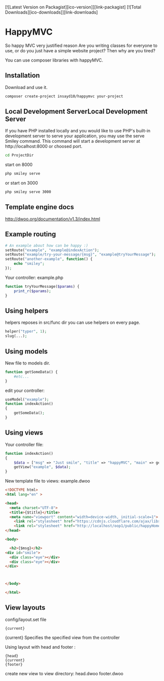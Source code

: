 [![Latest Version on Packagist][ico-version]][link-packagist]
[![Total Downloads][ico-downloads]][link-downloads]

# HappyMVC
So happy MVC very justified reason
Are you writing classes for everyone to use, or do you just have a simple website project? Then why are you tired?

You can use composer libraries with happyMVC.

Installation
------------

Download and use it.
```bash
composer create-project insayd10/happymvc your-project
```

Local Development ServerLocal Development Server
------------
If you have PHP installed locally and you would like to use PHP's built-in development server to serve your application, you may use the serve Smiley command. This command will start a development server at http://localhost:8000 or choosed port.

```bash
cd ProjectDir
```
start on 8000
```bash
php smiley serve
```
or start on 3000 
```bash
php smiley serve 3000
```
Template engine docs
------------
http://dwoo.org/documentation/v1.3/index.html

Example routing
------------

```php
# An example about how can be happy :)
setRoute("example", "example@indexAction");
setRoute("example/try-your-message/{msg}", "example@tryYourMessage");
setRoute("another-example", function() { 
    echo "smiley";
});

```

Your controller: example.php
```php
function tryYourMessage($params) {
    print_r($params);
}
```
Using helpers
------------
helpers reposes in src/func dir
you can use helpers on every page.

```php
helper("typer", 1);
slug(...);

```
Using models
------------
New file to models dir.
```php
function getSomeData() {
    #etc...
}

```

edit your controller:

```php
useModel("example");
function indexAction()
{
    getSomeData();
}
```

Using views
------------
Your controller file:
```php
function indexAction()
{
    $data = ["msg" => "Just smile", "title" => "happyMVC", "main" => getBaseUrl()];
    getView("example", $data);
}
```
New template file to views: example.dwoo
```html
<!DOCTYPE html>
<html lang="en" >

<head>
  <meta charset="UTF-8">
  <title>{$title}</title>
  <meta name="viewport" content="width=device-width, initial-scale=1">
    <link rel="stylesheet" href="https://cdnjs.cloudflare.com/ajax/libs/normalize/5.0.0/normalize.min.css">
    <link rel="stylesheet" href="http://localhost/oop1/public/happyHome/css/style.css">
</head>

<body>

  <h2>{$msg}</h2>
<div id="smile">
  <div class="eye"></div>
  <div class="eye"></div>
</div>



</body>

</html>

```


View layouts 
------------
config/layout.set file 
```
{current} 
```
{current} Specifies the specified view from the controller

Using layout with head and footer : 
```
{head}
{current} 
{footer}
```
create new view to view directory: 
head.dwoo 
footer.dwoo
